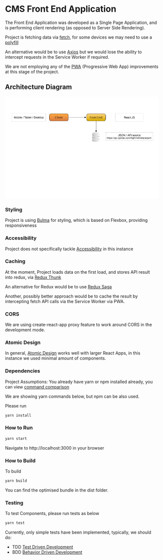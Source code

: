 # CMS Front End Application #

The Front End Application was developed as a Single Page Application, and is performing client rendering (as opposed to Server Side Rendering).

Project is fetching data via [fetch](https://developer.mozilla.org/en-US/docs/Web/API/Fetch_API), for some devices we may need to use
a [polyfill](https://github.com/github/fetch)

An alternative would be to use [Axios](https://github.com/axios/axios) but we would lose the ability to intercept requests in the 
Service Worker if required.

We are not employing any of the [PWA](https://developers.google.com/web/progressive-web-apps) (Progressive Web App) improvements at this 
stage of the project.

## Architecture Diagram ##

![Architecture Diagram](./docs/diagram.png "Architecture")

### Styling ###

Project is using [Bulma](https://bulma.io) for styling, which is based on Flexbox, providing responsiveness

### Accessibility ###

Project does not specifically tackle [Accessibility](https://www.w3.org/standards/webdesign/accessibility) in this instance

### Caching ###

At the moment, Project loads data on the first load, and stores API result into redux, via [Redux Thunk](https://github.com/reduxjs/redux-thunk)

An alternative for Redux would be to use [Redux Saga](https://github.com/redux-saga/redux-saga) 

Another, possibly better approach would be to cache the result by intercepting fetch API calls via the Service Worker via PWA.

### CORS ###

We are using create-react-app proxy feature to work around CORS in the development mode.

### Atomic Design ###

In general, [Atomic Design](http://bradfrost.com/blog/post/atomic-web-design) works well with larger React Apps, in this instance we 
used minimal amount of components.

### Dependencies ###

Project Assumptions: You already have yarn or npm installed already, you can view
[command comparison](https://yarnpkg.com/lang/en/docs/migrating-from-npm)

We are showing yarn commands below, but npm can be also used.

Please run
```bash
yarn install
```

### How to Run ###

```bash
yarn start
```

Navigate to http://localhost:3000 in your browser

### How to Build ###

To build

```bash
yarn build
```

You can find the optimised bundle in the dist folder.

### Testing ###

To test Components, please run tests as below

```bash
yarn test
```

Currently, only simple tests have been implemented, typically, we should do:
* TDD [Test Driven Development](https://en.wikipedia.org/wiki/Test-driven_development)
* BDD [Behavior Driven Development](https://en.wikipedia.org/wiki/Behavior-driven_development)
